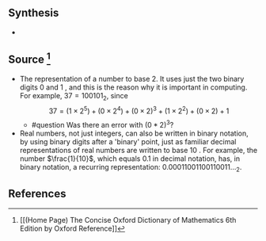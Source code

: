 ## Synthesis
- 
## Source [^1]
- The representation of a number to base 2. It uses just the two binary digits 0 and 1 , and this is the reason why it is important in computing. For example, $37=100101_{2}$, since$$37=\left(1 \times 2^{5}\right)+\left(0 \times 2^{4}\right)+(0 \times 2)^{3}+\left(1 \times 2^{2}\right)+(0 \times 2)+1$$
	- #question Was there an error with $(0*2)^3$?
- Real numbers, not just integers, can also be written in binary notation, by using binary digits after a 'binary' point, just as familiar decimal representations of real numbers are written to base 10 . For example, the number $\frac{1}{10}$, which equals 0.1 in decimal notation, has, in binary notation, a recurring representation: $0.00011001100110011\ldots_2$.
## References

[^1]: [[(Home Page) The Concise Oxford Dictionary of Mathematics 6th Edition by Oxford Reference]]